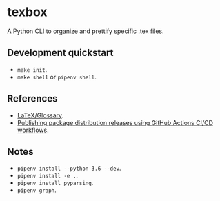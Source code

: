 # texbox

A Python CLI to organize and prettify specific .tex files.

## Development quickstart

- `make init`.
- `make shell` or `pipenv shell`.

## References

- [LaTeX/Glossary](https://en.wikibooks.org/wiki/LaTeX/Glossary).
- [Publishing package distribution releases using GitHub Actions CI/CD workflows](https://packaging.python.org/guides/publishing-package-distribution-releases-using-github-actions-ci-cd-workflows/).

## Notes

- `pipenv install --python 3.6 --dev`.
- `pipenv install -e .`.
- `pipenv install pyparsing`.
- `pipenv graph`.
